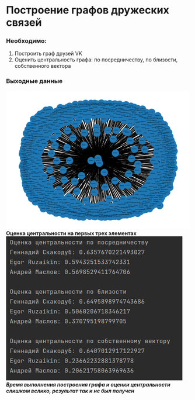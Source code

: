 # Построение графов дружеских связей 
### Необходимо: 
1. Построить граф друзей VK
2. Оценить центральность графа: по посредничеству, по близости, собственного вектора

### Выходные данные
![Alt text](/img/myplot2.png "")  
**Оценка центральности на первых трех элементах**
![Alt text](/img/out.png "")  
**_Время выполнения построения графа и оценки центральности слишком велико, результат так и не был получен_**
